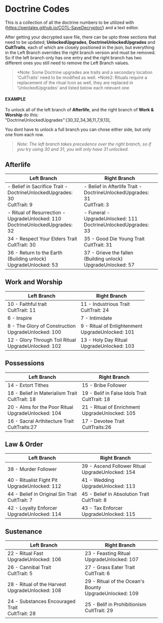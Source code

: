 # Doctrine Codes
This is a collection of all the doctrine numbers to be utilized with (https://pentalex.github.io/COTL-SaveDecryptor/) and a text editor.  
  
After getting your decrypted save file, there can be upto three sections that need to be updated; **UnlockedUpgrades**, **DoctrineUnlockedUpgrades** and **CultTraits**, each of which are closely positioned in the json, but everything in the Left Branch overrides the right branch version and must be removed. So if the left branch only has one entry and the right branch has two different ones you still need to remove the Left Branch values.

>*Note: Some Doctrine upgrades are traits and a secondary location 'CultTraits' need to be modified as well.
>*Note2: Rituals require a replacement of the ritual Icon as well, they are replaced in 'UnlockedUpgrades' and listed below each relevant one

#### EXAMPLE
To unlock all of the left branch of **Afterlife**, and the right branch of **Work & Worship** do this:  
"DoctrineUnlockedUpgrades":[30,32,34,36,11,7,9,13],

You dont have to unlock a full branch you can chose either side, but only one from each row.
>*Note: The left branch takes precedence over the right branch, so if you try using 30 and 31, you will only have 31 unlocked.*

## Afterlife
|Left Branch|Right Branch|
|---|---|
| - Belief in Sacrifice Trait - <br> DoctrineUnlockedUpgrades: 30 <br> CultTrait: 9    |  - Belief in Afterlife Trait - <br> DoctrineUnlockedUpgrades: 31 <br> CultTrait: 3|
|  - Ritual of Resurrection -  <br> UpgradeUnlocked: 110 <br> DoctrineUnlockedUpgrades: 32|  - Funeral - <br> UpgradeUnlocked: 111 <br> DoctrineUnlockedUpgrades: 33|
| 34 - Respect Your Elders Trait <br> CultTrait: 30  | 35 - Good Die Young Trait <br> CultTrait: 31|
| 36 - Return to the Earth       <br> (Building unlock) UpgradeUnlocked: 53| 37 - Grieve the fallen <br> (Building unlock) UpgradeUnlocked: 57|


## Work and Worship
|Left Branch|Right Branch|
|---|---|
| 10 - Faithful trait <br> CultTrait: 11 | 11 - Industrious Trait <br> CultTrait: 24|
| 6 - Inspire                    | 7 - Intimidate|
| 8 - The Glory of Construction <br> UpgradeUnlocked: 100  | 9 - Ritual of Enlightenment <br> UpgradeUnlocked: 101|
| 12 - Glory Through Toil Ritual <br> UpgradeUnlocked: 102| 13 - Holy Day Ritual <br> UpgradeUnlocked: 103|

## Possessions
|Left Branch|Right Branch|
|---|---|
| 14 - Extort Tithes               | 15 - Bribe Follower|
| 18 - Belief in Materialism Trait <br> CultTrait: 18| 19 - Belif in False Idols Trait <br> CultTrait: 18|
| 20 - Alms for the Poor Ritual    <br> UpgradeUnlocked: 104| 21 - Ritual of Enrichment <br> UpgradeUnlocked: 105|
| 16 - Sacral Arthitecture Trait   <br> CultTraits:27| 17 - Devotee Trait <br> CultTraits:26|

## Law & Order
|Left Branch|Right Branch|
|---|---|
| 38 - Murder Follower              | 39 - Ascend Follower Ritual <br> UpgradeUnlocked: 154|
| 40 - Ritualist Fight Pit          <br> UpgradeUnlocked: 112| 41 - Wedding <br> UpgradeUnlocked: 113|
| 44 - Belief in Original Sin Trait <br> CultTrait: 7| 45 - Belief in Absolution Trait <br> CultTrait: 8|
| 42 - Loyalty Enforcer             <br> UpgradeUnlocked: 114| 43 - Tax Enforcer <br> UpgradeUnlocked: 115|

## Sustenance
|Left Branch|Right Branch|
|---|---|
| 22 - Ritual Fast                 <br> UpgradeUnlocked: 106| 23 - Feasting Ritual <br> UpgradeUnlocked: 107|
| 26 - Cannibal Trait              <br> CultTrait: 5| 27 - Grass Eater Trait <br> CultTrait: 6|
| 28 - Ritual of the Harvest       <br> UpgradeUnlocked: 108| 29 - Ritual of the Ocean's Bounty <br> UpgradeUnlocked: 109|
| 24 - Substances Encouraged Trait <br> CultTrait: 28| 25 - Belif in Prohibitionism <br> CultTrait: 29|
